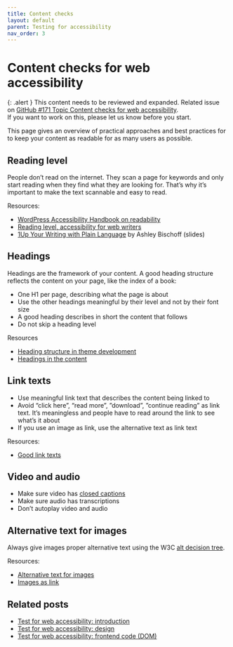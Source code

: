 ```yaml
---
title: Content checks
layout: default
parent: Testing for accessibility
nav_order: 3
---
```


# Content checks for web accessibility

{: .alert }
This content needs to be reviewed and expanded.
Related issue on [GitHub #171 Topic Content checks for web accessibility](https://github.com/wpaccessibility/wp-a11y-docs/issues/171).    
If you want to work on this, please let us know before you start.

This page gives an overview of practical approaches and best practices for to keep your content as readable for as many users as possible.

## Reading level

People don’t read on the internet. They scan a page for keywords and only start reading when they  find what they are looking for. That’s why it’s important to make the text scannable and easy to read.

Resources:

- [WordPress Accessibility Handbook on readability](https://make.wordpress.org/accessibility/handbook/best-practices/content/readability/)
- [Reading level, accessibility for web writers](http://4syllables.com.au/articles/accessibility-writers-reading/)
- [1Up Your Writing with Plain Language](http://www.handcoding.com/presentations/plainwriting/) by Ashley Bischoff (slides)

## Headings

Headings are the framework of your content. A good heading structure reflects the content on your page, like the index of a book:

- One H1 per page, describing what the page is about
- Use the other headings meaningful by their level and not by their font size
- A good heading describes in short the content that follows
- Do not skip a heading level

Resources

- [Heading structure in theme development](https://make.wordpress.org/accessibility/handbook/best-practices/markup/heading-structure-in-theme-development/)
- [Headings in the content](https://make.wordpress.org/accessibility/handbook/best-practices/content/using-headings-in-content/)

## Link texts

- Use meaningful link text that describes the content being linked to
- Avoid “click here”, “read more”, ”download”, ”continue reading” as link text. It’s meaningless and people have to read around the link to see what’s it about
- If you use an image as link, use the alternative text as link text

Resources:

- [Good link texts](https://make.wordpress.org/accessibility/handbook/best-practices/content/good-link-texts/)

## Video and audio

- Make sure video has [closed captions](https://gaming.stackexchange.com/questions/57243/whats-the-difference-between-closed-captions-and-subtitles-in-portal)
- Make sure audio has transcriptions
- Don’t autoplay video and audio

## Alternative text for images

Always give images proper alternative text using the W3C [alt decision tree](https://gaming.stackexchange.com/questions/57243/whats-the-difference-between-closed-captions-and-subtitles-in-portal).

Resources:

- [Alternative text for images](https://make.wordpress.org/accessibility/handbook/best-practices/content/alternative-text-for-images/)
- [Images as link](https://make.wordpress.org/accessibility/handbook/best-practices/content/good-link-texts/#images-as-link)

## Related posts

- [Test for web accessibility: introduction](https://make.wordpress.org/accessibility/handbook/best-practices/test-for-web-accessibility/)
- [Test for web accessibility: design](https://make.wordpress.org/accessibility/handbook/test-for-web-accessibility-design/)
- [Test for web accessibility: frontend code (DOM)](https://make.wordpress.org/accessibility/handbook/best-practices/test-for-web-accessibility/test-for-web-accessibility-frontend-code/)
